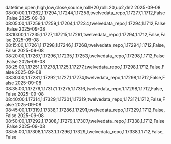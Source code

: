 datetime,open,high,low,close,source,rollH20,rollL20,up2,dn2
2025-09-08 08:00:00,1.17262,1.17294,1.17244,1.17259,twelvedata_repo,1.17277,1.1712,False,False
2025-09-08 08:05:00,1.17259,1.17259,1.17204,1.17234,twelvedata_repo,1.17294,1.1712,False,False
2025-09-08 08:10:00,1.17235,1.1727,1.17215,1.17261,twelvedata_repo,1.17294,1.1712,False,False
2025-09-08 08:15:00,1.17261,1.17298,1.17246,1.17268,twelvedata_repo,1.17294,1.1712,False,False
2025-09-08 08:20:00,1.17267,1.17296,1.17235,1.17253,twelvedata_repo,1.17298,1.1712,False,False
2025-09-08 08:25:00,1.17251,1.17278,1.1725,1.17277,twelvedata_repo,1.17298,1.1712,False,False
2025-09-08 08:30:00,1.17281,1.17292,1.1727,1.17274,twelvedata_repo,1.17298,1.1712,False,False
2025-09-08 08:35:00,1.17276,1.17317,1.17275,1.17316,twelvedata_repo,1.17298,1.1712,False,False
2025-09-08 08:40:00,1.17314,1.17329,1.17301,1.17319,twelvedata_repo,1.17317,1.1712,False,False
2025-09-08 08:45:00,1.17319,1.17338,1.17286,1.17291,twelvedata_repo,1.17329,1.1712,False,False
2025-09-08 08:50:00,1.17292,1.17308,1.17279,1.17307,twelvedata_repo,1.17338,1.1712,False,False
2025-09-08 08:55:00,1.17308,1.1733,1.17296,1.17329,twelvedata_repo,1.17338,1.1712,False,False
